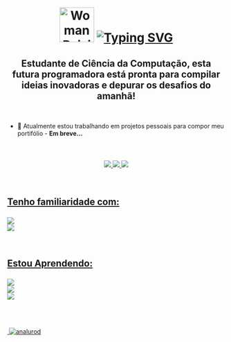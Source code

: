 <h1 align="center"><img src="https://raw.githubusercontent.com/Tarikul-Islam-Anik/Animated-Fluent-Emojis/master/Emojis/People%20with%20activities/Woman%20Raising%20Hand%20Light%20Skin%20Tone.png" alt="Woman Raising Hand Light Skin Tone" width="80" height="80" />  <a href="https://git.io/typing-svg"><img src="https://readme-typing-svg.demolab.com?font=Fira+Code&weight=700&size=40&pause=1000&color=F7F7F7&vCenter=true&random=false&width=600&height=60&lines=Oii%2C+eu+sou+a+Ana+Luisa!" alt="Typing SVG" /></a></h1>
<h2 align="center">Estudante de Ciência da Computação, esta futura programadora está pronta para compilar ideias inovadoras e depurar os desafios do amanhã! </h2>       

<br> 

- 🔭 Atualmente estou trabalhando em projetos pessoais para compor meu portifólio - **Em breve...**

 </br> 
 
<h3 align="center">
<a href="analurodriza@gmail.com"><img src="https://img.shields.io/badge/Gmail-D14836?style=for-the-badge&logo=gmail&logoColor=white"   />
<a href="https://wa.me/5512997742986"><img src="https://img.shields.io/badge/WhatsApp-25D366?style=for-the-badge&logo=whatsapp&logoColor=white"/>
<a href="www.linkedin.com/in/analuisarodriguesouza"><img src="https://img.shields.io/badge/LinkedIn-0077B5?style=for-the-badge&logo=linkedin&logoColor=white"/>
</h3>

  </br> 


<h2 align="left">Tenho familiaridade com: </h2>
<h3>
  <img src="https://img.shields.io/badge/C-00599C?style=for-the-badge&logo=c&logoColor=white"/> </br>
  <img src="https://img.shields.io/badge/JavaScript-323330?style=for-the-badge&logo=javascript&logoColor=F7DF1E"/> </br>
</h3>

</br>

<h2 align="left">Estou Aprendendo: </h2>
<h3>
  <img src="https://img.shields.io/badge/HTML5-E34F26?style=for-the-badge&logo=html5&logoColor=white"/> </br>
  <img src="https://img.shields.io/badge/CSS3-1572B6?style=for-the-badge&logo=css3&logoColor=white"/> </br>
  <img src="https://img.shields.io/badge/Python-FFD43B?style=for-the-badge&logo=python&logoColor=blue"/> </br>
</h3>


</br></br>

<p>&nbsp;<img src="https://github-readme-stats.vercel.app/api?username=analurod&show_icons=true&locale=en" alt="analurod"  /></p>
